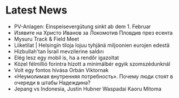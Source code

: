 # Latest News
-  PV-Anlagen: Einspeisevergütung sinkt ab dem 1. Februar
-  Изявите на Христо Иванов за Локомотив Пловдив през есента
-  Mysuru Track & Field Meet
-  Liiketilat | Helsingin tiloja lojuu tyhjänä miljoonien eurojen edestä
-  Hizbullah'tan İsrail mevzilerine saldırı
-  Elég lesz egy mobil is, ha a rendőr igazoltat
-  Közel félmillió forintra hízott a minimálbér egyik szomszédunknál
-  Volt egy fontos hívása Orbán Viktornak
-  «Неумолимая внутренняя потребность». Почему люди стоят в очереди в штабы Надеждина?
-  Jepang vs Indonesia, Justin Hubner Waspadai Kaoru Mitoma
